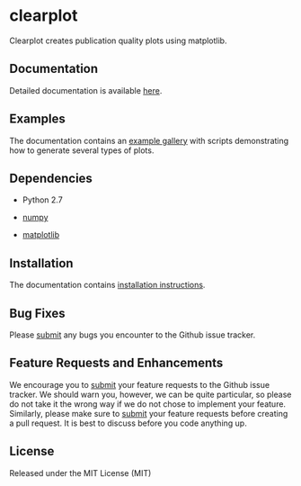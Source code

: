 # clearplot

Clearplot creates publication quality plots using matplotlib.

Documentation
-------------

Detailed documentation is available [here](http://clearplot.readthedocs.org/en/latest/).

Examples
--------

The documentation contains an [example gallery](http://clearplot.readthedocs.org/en/latest/examples/) with scripts demonstrating how to generate several types of plots.

<!--
Citing
------

Clearplot can be cited using a DOI provided through Zenodo: [![DOI]()]()
-->

Dependencies
------------

- Python 2.7

- [numpy](http://www.numpy.org/)

- [matplotlib](http://matplotlib.org)


Installation
------------

The documentation contains [installation instructions](http://clearplot.readthedocs.org/en/latest/installation.html).

<!--
Testing
-------

[![Build Status](https://travis-ci.org/breedlun/clearplot.png?branch=master)](https://travis-ci.org/breedlun/clearplot)

To test seaborn, run `make test` in the source directory. This will run the unit-test and doctest suite (using `nose`).
-->

Bug Fixes
---------

Please [submit](https://github.com/breedlun/clearplot/issues/new) any bugs you encounter to the Github issue tracker.


Feature Requests and Enhancements
---------------------------------

We encourage you to [submit](https://github.com/breedlun/clearplot/issues/new) your feature requests to the Github issue tracker.  We should warn you, however, we can be quite particular, so please do not take it the wrong way if we do not chose to implement your feature.  Similarly, please make sure to [submit](https://github.com/breedlun/clearplot/issues/new) your feature requests before creating a pull request.  It is best to discuss before you code anything up.


License
-------

Released under the MIT License (MIT)
